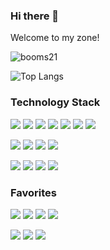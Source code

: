 ### Hi there 👋 

Welcome to my zone!

![booms21](https://github-readme-stats.vercel.app/api?username=yxKryptonite&show_icons=true&include_all_commits=true?count_private=true?include_all_commits=true&theme=dracula)     

![Top Langs](https://github-readme-stats.vercel.app/api/top-langs/?username=yxKryptonite&layout=compact&theme=dracula)

### Technology Stack
[![](https://img.shields.io/badge/-Python-007396?style=for-the-badge&logo=python&logoColor=ffffff)](https://www.python.org/)
![](https://img.shields.io/badge/-C++-007396?style=for-the-badge&logo=cplusplus&logoColor=ffffff)
![](https://img.shields.io/badge/-C-007396?style=for-the-badge&logo=c&logoColor=ffffff)
![](https://img.shields.io/badge/-Jupyter-007396?style=for-the-badge&logo=jupyter&logoColor=ffffff)
![](https://img.shields.io/badge/-HTML5-007396?style=for-the-badge&logo=html5&logoColor=ffffff)
![](https://img.shields.io/badge/-CSS3-007396?style=for-the-badge&logo=css3&logoColor=ffffff)
![](https://img.shields.io/badge/-Markdown-007396?style=for-the-badge&logo=markdown&logoColor=ffffff)

[![](https://img.shields.io/badge/-PyTorch-007396?style=for-the-badge&logo=pytorch&logoColor=ffffff&color=orange)](https://www.pytorch.org/)
![](https://img.shields.io/badge/-Tensorflow-007396?style=for-the-badge&logo=tensorflow&logoColor=ffffff)
![](https://img.shields.io/badge/-Keras-007396?style=for-the-badge&logo=keras&logoColor=ffffff)
![](https://img.shields.io/badge/-Shell-007396?style=for-the-badge&logo=shell&logoColor=ffffff)

[![](https://img.shields.io/badge/-GitHub-007396?style=for-the-badge&logo=github&logoColor=ffffff)](https://www.github.com/)
![](https://img.shields.io/badge/-Git-007396?style=for-the-badge&logo=git&logoColor=ffffff)
[![](https://img.shields.io/badge/-Gitee-007396?style=for-the-badge&logo=gitee&logoColor=ffffff)](https://www.gitee.com/)
[![](https://img.shields.io/badge/-VSCode-007396?style=for-the-badge&logo=visualstudiocode&logoColor=ffffff)](https://code.visualstudiocode.com/)

### Favorites
[![](https://img.shields.io/badge/-Apple-007396?style=for-the-badge&logo=apple&logoColor=ffffff)](https://www.apple.com/)
[![](https://img.shields.io/badge/-Google-007396?style=for-the-badge&logo=google&logoColor=ffffff)](https://www.google.com/)
[![](https://img.shields.io/badge/-Microsoft-007396?style=for-the-badge&logo=microsoft&logoColor=ffffff)](https://www.microsoft.com/)
[![](https://img.shields.io/badge/-Amazon-007396?style=for-the-badge&logo=amazon&logoColor=ffffff)](https://www.amazon.com/)

[![](https://img.shields.io/badge/-Twitter-007396?style=for-the-badge&logo=twitter&logoColor=ffffff)](https://www.twitter.com/)
[![](https://img.shields.io/badge/-Youtube-007396?style=for-the-badge&logo=youtube&logoColor=ffffff)](https://www.youtube.com/)
[![](https://img.shields.io/badge/-Instagram-007396?style=for-the-badge&logo=instagram&logoColor=ffffff)](https://www.instagram.com/)

<!--
**yxKryptonite/yxKryptonite** is a ✨ _special_ ✨ repository because its `README.md` (this file) appears on your GitHub profile.

Here are some ideas to get you started:

- 🔭 I’m currently working on ...
- 🌱 I’m currently learning ...
- 👯 I’m looking to collaborate on ...
- 🤔 I’m looking for help with ...
- 💬 Ask me about ...
- 📫 How to reach me: ...
- 😄 Pronouns: ...
- ⚡ Fun fact: ...
-->
